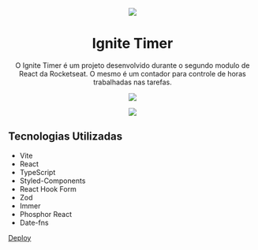 <p align="center">
  <img align="center" src="https://github.com/GuilhermeJSales/coffee-delivery/assets/90631825/30ae07f3-9073-4681-85d1-9d52bf6809ac" />
</p>

<h1 align="center">Ignite Timer</h1>
<p align="center">
 O Ignite Timer é um projeto desenvolvido durante o segundo modulo de React da Rocketseat. O mesmo é um contador para controle de horas trabalhadas nas tarefas.
</p>

<p align="center">
  <img align="center" src="https://github.com/GuilhermeJSales/coffee-delivery/assets/90631825/1860d679-fe40-4d4e-ac96-43e667c7ffff" />
</p>

<p align="center">
  <img align="center" src="https://github.com/GuilhermeJSales/coffee-delivery/assets/90631825/faff8b73-fdbf-48fe-9249-0a9967e9c9ef" />
</p>


<h2>Tecnologias Utilizadas</h2>
<ul>
  <li>Vite</li>
  <li>React</li>
  <li>TypeScript</li>
  <li>Styled-Components</li>
  <li>React Hook Form</li>
  <li>Zod</li>
  <li>Immer</li>
  <li>Phosphor React</li>
  <li>Date-fns</li>
</ul>

<a href="https://ignite-timer-psi-nine.vercel.app/" target="_blank">Deploy</a>
